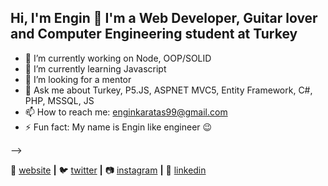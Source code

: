## Hi, I'm Engin 👋 I'm a Web Developer, Guitar lover and Computer Engineering student at Turkey

- 🔭 I’m currently working on Node, OOP/SOLID
- 🌱 I’m currently learning Javascript 
- 🤔 I’m looking for a mentor
- 💬 Ask me about Turkey, P5.JS, ASPNET MVC5, Entity Framework, C#, PHP, MSSQL, JS
- 📫 How to reach me: enginkaratas99@gmail.com
- ⚡ Fun fact: My name is Engin like engineer 😉


-->
 
🏡 [website][website] **|** 
🐦 [twitter][twitter] **|** 
📷 [instagram][instagram] **|** 
👔 [linkedin][linkedin]

[website]: https://enginkaratas.com
[twitter]: https://twitter.com/Engin70066929
[instagram]: https://www.instagram.com/engin.in_/
[linkedin]: https://linkedin.com/in/engin-karataş-060807171/
[brad]: https://github.com/EnginKARATAS
